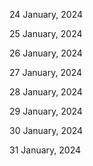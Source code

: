 24 January, 2024

25 January, 2024

26 January, 2024

27 January, 2024

28 January, 2024

29 January, 2024

30 January, 2024

31 January, 2024